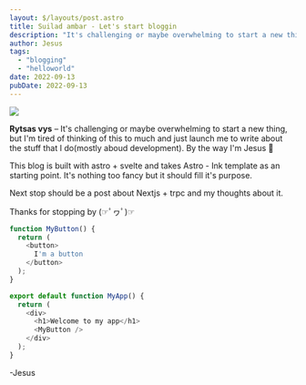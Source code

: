 ```yaml
---
layout: $/layouts/post.astro
title: Suilad ambar - Let's start bloggin
description: "It's challenging or maybe overwhelming to start a new thing, but I'm tired of thinking of this to much and just launch me to write about the stuff that I do(mostly aboud development)"
author: Jesus
tags:  
  - "blogging"
  - "helloworld"
date: 2022-09-13
pubDate: 2022-09-13
---
```


![](https://www.politika.rs/thumbs//upload/Article/Image/2018_02///677z381_kuca-dragutina-matica.jpg)



**Rytsas vys** – It's challenging or maybe overwhelming to start a new thing, but I'm tired of thinking of this to much and just launch me to write about the stuff that I do(mostly aboud development). By the way I'm Jesus 🤙

This blog is built with astro + svelte and takes Astro - Ink template as an starting point. It's nothing too fancy but it should fill it's purpose.

Next stop should be a post about Nextjs + trpc and my thoughts about it.

Thanks for stopping by (☞ﾟヮﾟ)☞

```javascript
function MyButton() {
  return (
    <button>
      I'm a button
    </button>
  );
}

export default function MyApp() {
  return (
    <div>
      <h1>Welcome to my app</h1>
      <MyButton />
    </div>
  );
}
```


-Jesus
